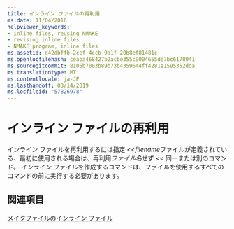 ```yaml
---
title: インライン ファイルの再利用
ms.date: 11/04/2016
helpviewer_keywords:
- inline files, reusing NMAKE
- revising inline files
- NMAKE program, inline files
ms.assetid: d42dbffb-2cef-4ccb-9a1f-20b8ef81481c
ms.openlocfilehash: ceaba468427b2acbe355c9004655de7bc6178041
ms.sourcegitcommit: 8105b7003b89b73b4359644ff4281e1595352dda
ms.translationtype: MT
ms.contentlocale: ja-JP
ms.lasthandoff: 03/14/2019
ms.locfileid: "57826978"
---
```

# <a name="reusing-inline-files"></a>インライン ファイルの再利用

インライン ファイルを再利用するには指定 <<*filename*ファイルが定義されている、最初に使用される場合は、再利用*ファイル名*せず << 同一または別のコマンド。 インライン ファイルを作成するコマンドは、ファイルを使用するすべてのコマンドの前に実行する必要があります。

## <a name="see-also"></a>関連項目

[メイクファイルのインライン ファイル](inline-files-in-a-makefile.md)

